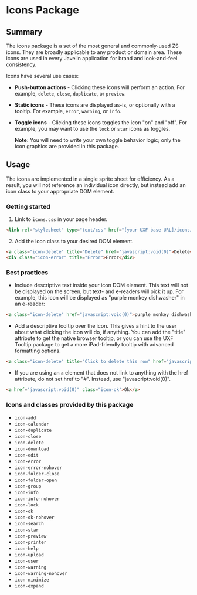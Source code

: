 Icons Package
=============

Summary
-------
The icons package is a set of the most general and commonly-used ZS icons.  They are broadly applicable to any product or domain area.  These icons are used in every Javelin application for brand and look-and-feel consistency.

Icons have several use cases:
*   **Push-button actions** - Clicking these icons will perform an action.  For example, ``delete``, ``close``, ``duplicate``, or ``preview``.
    
*   **Static icons** - These icons are displayed as-is, or optionally with a tooltip.  For example, ``error``, ``warning``, or ``info``.
    
*   **Toggle icons** - Clicking these icons toggles the icon "on" and "off".  For example, you may want to use the ``lock`` or ``star`` icons as toggles.

    **Note:** You will need to write your own toggle behavior logic; only the icon graphics are provided in this package.

Usage
-----
The icons are implemented in a single sprite sheet for efficiency.  As a result, you will not reference an individual icon directly, but instead add an icon class to your appropriate DOM element.

### Getting started
1.  Link to ``icons.css`` in your page header.
```html
<link rel="stylesheet" type="text/css" href="[your UXF base URL]/icons/1.0.0/css/icons.css">
```

2.  Add the icon class to your desired DOM element.
```html
<a class="icon-delete" title="Delete" href="javascript:void(0)">Delete</a>
<div class="icon-error" title="Error">Error</div>
```

### Best practices
*   Include descriptive text inside your icon DOM element.  This text will not be displayed on the screen, but text- and e-readers will pick it up.  For example, this icon will be displayed as "purple monkey dishwasher" in an e-reader:
```html
<a class="icon-delete" href="javascript:void(0)">purple monkey dishwasher</a>
```

*   Add a descriptive tooltip over the icon.  This gives a hint to the user about what clicking the icon will do, if anything.  You can add the "title" attribute to get the native browser tooltip, or you can use the UXF Tooltip package to get a more iPad-friendly tooltip with advanced formatting options.
```html
<a class="icon-delete" title="Click to delete this row" href="javascript:void(0)">Delete</a>
```

*   If you are using an ``a`` element that does not link to anything with the href attribute, do not set href to "#".  Instead, use "javascript:void(0)".
```html
<a href="javascript:void(0)" class="icon-ok">Ok</a>
```

### Icons and classes provided by this package
*   ``icon-add``
*   ``icon-calendar``
*   ``icon-duplicate``
*   ``icon-close``
*   ``icon-delete``
*   ``icon-download``
*   ``icon-edit``
*   ``icon-error``
*   ``icon-error-nohover``
*   ``icon-folder-close``
*   ``icon-folder-open``
*   ``icon-group``
*   ``icon-info``
*   ``icon-info-nohover``
*   ``icon-lock``
*   ``icon-ok``
*   ``icon-ok-nohover``
*   ``icon-search``
*   ``icon-star``
*   ``icon-preview``
*   ``icon-printer``
*   ``icon-help``
*   ``icon-upload``
*   ``icon-user``
*   ``icon-warning``
*   ``icon-warning-nohover``
*   ``icon-minimize``
*   ``icon-expand``